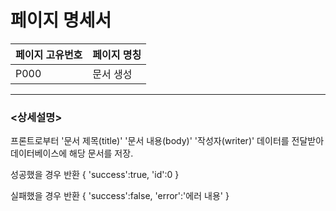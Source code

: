 페이지 명세서
===================


|페이지 고유번호|페이지 명칭|
|---|---|
|P000|문서 생성|    
  
---
### <상세설명>  
프론트로부터 '문서 제목(title)' '문서 내용(body)' '작성자(writer)' 데이터를 전달받아 데이터베이스에 해당 문서를 저장.

성공했을 경우 반환
{
    'success':true,
    'id':0
}

실패했을 경우 반환
{
    'success':false,
    'error':'에러 내용'
}